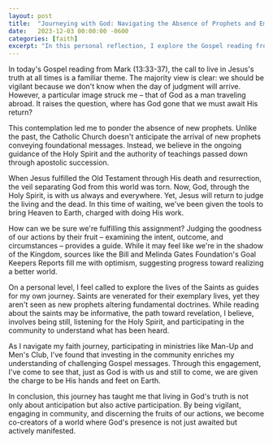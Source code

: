 ```yaml
---
layout: post
title:  "Journeying with God: Navigating the Absence of Prophets and Embracing Active Faith"
date:   2023-12-03 00:00:00 -0600
categories: [faith]
excerpt: "In this personal reflection, I explore the Gospel reading from Mark, contemplating the intriguing image of God as a traveler and pondering the absence of new prophets in my Catholic faith. I delve into the roles of the Holy Spirit, the anticipation of Christ's return, and my responsibility to actively bring Heaven to Earth."
---
```

In today's Gospel reading from Mark (13:33-37), the call to live in Jesus's truth at all times is a familiar theme. The majority view is clear: we should be vigilant because we don't know when the day of judgment will arrive. However, a particular image struck me – that of God as a man traveling abroad. It raises the question, where has God gone that we must await His return?

This contemplation led me to ponder the absence of new prophets. Unlike the past, the Catholic Church doesn't anticipate the arrival of new prophets conveying foundational messages. Instead, we believe in the ongoing guidance of the Holy Spirit and the authority of teachings passed down through apostolic succession.

When Jesus fulfilled the Old Testament through His death and resurrection, the veil separating God from this world was torn. Now, God, through the Holy Spirit, is with us always and everywhere. Yet, Jesus will return to judge the living and the dead. In this time of waiting, we've been given the tools to bring Heaven to Earth, charged with doing His work.

How can we be sure we're fulfilling this assignment? Judging the goodness of our actions by their fruit – examining the intent, outcome, and circumstances – provides a guide. While it may feel like we're in the shadow of the Kingdom, sources like the Bill and Melinda Gates Foundation's Goal Keepers Reports fill me with optimism, suggesting progress toward realizing a better world.

On a personal level, I feel called to explore the lives of the Saints as guides for my own journey. Saints are venerated for their exemplary lives, yet they aren't seen as new prophets altering fundamental doctrines. While reading about the saints may be informative, the path toward revelation, I believe, involves being still, listening for the Holy Spirit, and participating in the community to understand what has been heard.

As I navigate my faith journey, participating in ministries like Man-Up and Men's Club, I've found that investing in the community enriches my understanding of challenging Gospel messages. Through this engagement, I've come to see that, just as God is with us and still to come, we are given the charge to be His hands and feet on Earth.

In conclusion, this journey has taught me that living in God's truth is not only about anticipation but also active participation. By being vigilant, engaging in community, and discerning the fruits of our actions, we become co-creators of a world where God's presence is not just awaited but actively manifested.